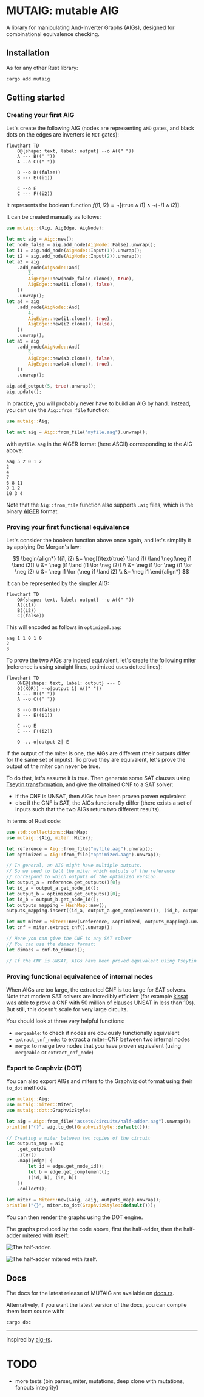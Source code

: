 # MUTAIG: mutable AIG

A library for manipulating And-Inverter Graphs (AIGs), designed for combinational equivalence checking.

## Installation

As for any other Rust library:

```shell
cargo add mutaig
```

## Getting started

### Creating your first AIG

Let's create the following AIG (nodes are representing `AND` gates, and black dots on the edges are inverters ie `NOT` gates):

```mermaid
flowchart TD
    O@{shape: text, label: output} --o A((" "))
    A --- B((" "))
    A --o C((" "))

    B --o D((false))
    B --- E((i1))

    C --o E
    C --- F((i2))
```

It represents the boolean function $f(i1, i2) = \neg[(\text{true} \land i1) \land \neg(\neg i1 \land i2)]$.

It can be created manually as follows:

```rust
use mutaig::{Aig, AigEdge, AigNode};

let mut aig = Aig::new();
let node_false = aig.add_node(AigNode::False).unwrap();
let i1 = aig.add_node(AigNode::Input(1)).unwrap();
let i2 = aig.add_node(AigNode::Input(2)).unwrap();
let a3 = aig
    .add_node(AigNode::and(
        3,
        AigEdge::new(node_false.clone(), true),
        AigEdge::new(i1.clone(), false),
    ))
    .unwrap();
let a4 = aig
    .add_node(AigNode::And(
        4,
        AigEdge::new(i1.clone(), true),
        AigEdge::new(i2.clone(), false),
    ))
    .unwrap();
let a5 = aig
    .add_node(AigNode::And(
        5,
        AigEdge::new(a3.clone(), false),
        AigEdge::new(a4.clone(), true),
    ))
    .unwrap();

aig.add_output(5, true).unwrap();
aig.update();
```

In practice, you will probably never have to build an AIG by hand. Instead, you can use the `Aig::from_file` function:

```rust
use mutaig::Aig;

let mut aig = Aig::from_file("myfile.aag").unwrap();
```

with `myfile.aag` in the AIGER format (here ASCII) corresponding to the AIG above:

```
aag 5 2 0 1 2
2
4
7
6 8 11
8 1 2
10 3 4
```

Note that the `Aig::from_file` function also supports `.aig` files, which is the binary [AIGER](https://fmv.jku.at/aiger/) format.

### Proving your first functional equivalence

Let's consider the boolean function above once again, and let's simplify it by applying De Morgan's law:

$$
\begin{align*}
f(i1, i2) &= \neg[(\text{true} \land i1) \land \neg(\neg i1 \land i2)] \\
&= \neg [i1 \land (i1 \lor \neg i2)] \\
&= \neg i1 \lor \neg (i1 \lor \neg i2) \\
&= \neg i1 \lor (\neg i1 \land i2) \\
&= \neg i1
\end{align*}
$$

It can be represented by the simpler AIG:

```mermaid
flowchart TD
    O@{shape: text, label: output} --o A((" "))
    A((i1))
    B((i2))
    C((false))
```

This will encoded as follows in `optimized.aag`:

```
aag 1 1 0 1 0
2
3
```

To prove the two AIGs are indeed equivalent, let's create the following miter (reference is using straight lines, optimized uses dotted lines):

```mermaid
flowchart TD
    ONE@{shape: text, label: output} --- O
    O((XOR)) --o|output 1| A((" "))
    A --- B((" "))
    A --o C((" "))

    B --o D((false))
    B --- E((i1))

    C --o E
    C --- F((i2))

    O -..-o|output 2| E
```

If the output of the miter is one, the AIGs are different (their outputs differ for the same set of inputs). To prove they are equivalent, let's prove the output of the miter can never be true.

To do that, let's assume it is true. Then generate some SAT clauses using [Tseytin transformation](https://en.wikipedia.org/wiki/Tseytin_transformation), and give the obtained CNF to a SAT solver:

- if the CNF is UNSAT, then AIGs have been proven proven equivalent
- else if the CNF is SAT, the AIGs functionally differ (there exists a set of inputs such that the two AIGs return two different results).

In terms of Rust code:

```rust
use std::collections::HashMap;
use mutaig::{Aig, miter::Miter};

let reference = Aig::from_file("myfile.aag").unwrap();
let optimized = Aig::from_file("optimized.aag").unwrap();

// In general, an AIG might have multiple outputs.
// So we need to tell the miter which outputs of the reference
// correspond to which outputs of the optimized version.
let output_a = reference.get_outputs()[0];
let id_a = output_a.get_node_id();
let output_b = optimized.get_outputs()[0];
let id_b = output_b.get_node_id();
let outputs_mapping = HashMap::new();
outputs_mapping.insert((id_a, output_a.get_complement()), (id_b, output_b.get_complement()));

let mut miter = Miter::new(&reference, &optimized, outputs_mapping).unwrap();
let cnf = miter.extract_cnf().unwrap();

// Here you can give the CNF to any SAT solver
// You can use the dimacs format:
let dimacs = cnf.to_dimacs();

// If the CNF is UNSAT, AIGs have been proved equivalent using Tseytin transformation and a SAT solver!
```

### Proving functional equivalence of internal nodes

When AIGs are too large, the extracted CNF is too large for SAT solvers. Note that modern SAT solvers are incredibly efficient (for example [kissat](https://github.com/arminbiere/kissat) was able to prove a CNF with 50 million of clauses UNSAT in less than 10s). But still, this doesn't scale for very large circuits.

You should look at three very helpful functions:

- `mergeable`: to check if nodes are obviously functionally equivalent
- `extract_cnf_node`: to extract a miter+CNF between two internal nodes
- `merge`: to merge two nodes that you have proven equivalent (using `mergeable` or `extract_cnf_node`)

### Export to Graphviz (DOT)

You can also export AIGs and miters to the Graphviz dot format using their `to_dot` methods.

```rust
use mutaig::Aig;
use mutaig::miter::Miter;
use mutaig::dot::GraphvizStyle;

let aig = Aig::from_file("assets/circuits/half-adder.aag").unwrap();
println!("{}", aig.to_dot(GraphvizStyle::default()));

// Creating a miter between two copies of the circuit
let outputs_map = aig
    .get_outputs()
    .iter()
    .map(|edge| {
        let id = edge.get_node_id();
        let b = edge.get_complement();
        ((id, b), (id, b))
    })
    .collect();

let miter = Miter::new(&aig, &aig, outputs_map).unwrap();
println!("{}", miter.to_dot(GraphvizStyle::default()));
```

You can then render the graphs using the DOT engine.

The graphs produced by the code above, first the half-adder, then the half-adder mitered with itself:

![The half-adder.](assets/images/half-adder.svg)

![The half-adder mitered with itself.](assets/images/half-adder-miter.svg)

## Docs

The docs for the latest release of MUTAIG are available on [docs.rs](https://docs.rs/mutaig/latest/mutaig/).

Alternatively, if you want the latest version of the docs, you can compile them from source with:

```shell
cargo doc
```

---

Inspired by [aig-rs](https://github.com/gipsyh/aig-rs).

# TODO

- more tests (bin parser, miter, mutations, deep clone with mutations, fanouts integrity)
